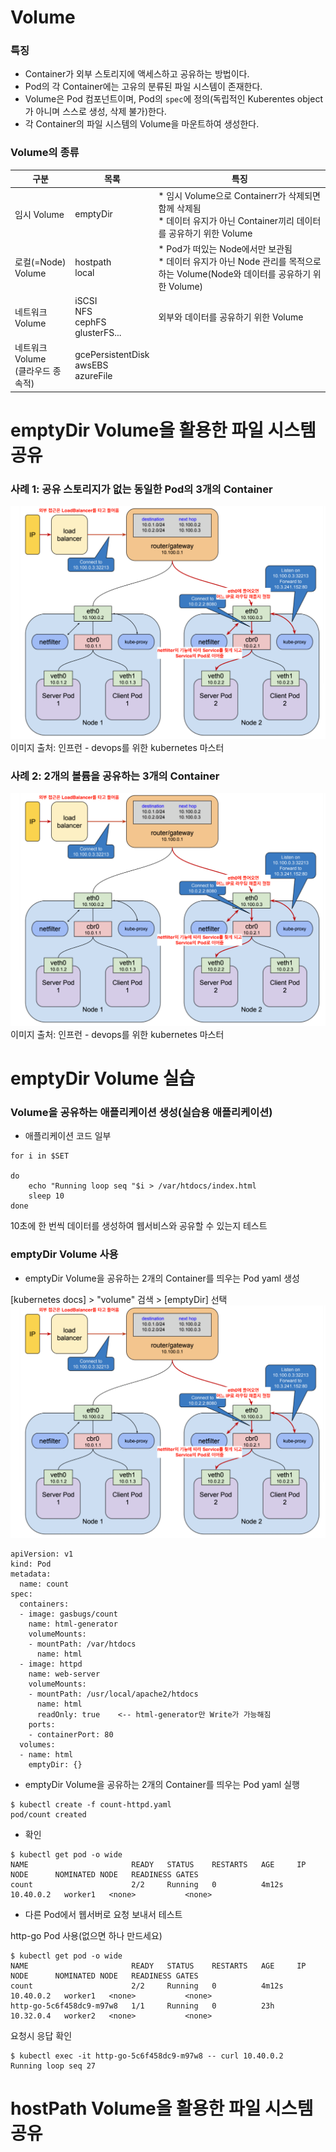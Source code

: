 # Volume

### 특징
* Container가 외부 스토리지에 액세스하고 공유하는 방법이다.
* Pod의 각 Container에는 고유의 분류된 파일 시스템이 존재한다.
* Volume은 Pod 컴포넌트이며, Pod의 `spec`에 정의(독립적인 Kuberentes object가 아니며 스스로 생성, 삭제 불가)한다.
* 각 Container의 파일 시스템의 Volume을 마운트하여 생성한다.

### Volume의 종류

| 구분 | 목록 | 특징 |
| --- | --- | --- |
| 임시 Volume | emptyDir | * 임시 Volume으로 Containerr가 삭제되면 함께 삭제됨<br/>* 데이터 유지가 아닌 Container끼리 데이터를 공유하기 위한 Volume |
| 로컬(=Node) Volume | hostpath<br/>local | * Pod가 떠있는 Node에서만 보관됨<br/>* 데이터 유지가 아닌 Node 관리를 목적으로 하는 Volume(Node와 데이터를 공유하기 위한 Volume) |
| 네트워크 Volume | iSCSI<br/>NFS<br/>cephFS<br/>glusterFS... | 외부와 데이터를 공유하기 위한 Volume |
| 네트워크 Volume<br/>(클라우드 종속적) | gcePersistentDisk<br/>awsEBS<br/>azureFile | |

# emptyDir Volume을 활용한 파일 시스템 공유

### 사례 1: 공유 스토리지가 없는 동일한 Pod의 3개의 Container

![](/k8s-core-concepts/images/12-Network-11.png)  
이미지 출처: 인프런 - devops를 위한 kubernetes 마스터

### 사례 2: 2개의 볼륨을 공유하는 3개의 Container

![](/k8s-core-concepts/images/12-Network-11.png)  
이미지 출처: 인프런 - devops를 위한 kubernetes 마스터

# emptyDir Volume 실습

### Volume을 공유하는 애플리케이션 생성(실습용 애플리케이션)

* 애플리케이션 코드 일부
```
for i in $SET

do
    echo "Running loop seq "$i > /var/htdocs/index.html
    sleep 10
done
```

10초에 한 번씩 데이터를 생성하여 웹서비스와 공유할 수 있는지 테스트

### emptyDir Volume 사용

* emptyDir Volume을 공유하는 2개의 Container를 띄우는 Pod yaml 생성

[kubernetes docs] > "volume" 검색 > [emptyDir] 선택
![](/k8s-core-concepts/images/12-Network-11.png) 

```
apiVersion: v1
kind: Pod
metadata:
  name: count
spec:
  containers:
  - image: gasbugs/count
    name: html-generator
    volumeMounts:
    - mountPath: /var/htdocs
      name: html
  - image: httpd
    name: web-server
    volumeMounts:
    - mountPath: /usr/local/apache2/htdocs
      name: html
      readOnly: true    <-- html-generator만 Write가 가능해짐
    ports:
    - containerPort: 80
  volumes:
  - name: html
    emptyDir: {}
```

* emptyDir Volume을 공유하는 2개의 Container를 띄우는 Pod yaml 실행

```
$ kubectl create -f count-httpd.yaml
pod/count created
```

* 확인

```
$ kubectl get pod -o wide
NAME                       READY   STATUS    RESTARTS   AGE     IP          NODE      NOMINATED NODE   READINESS GATES
count                      2/2     Running   0          4m12s   10.40.0.2   worker1   <none>           <none>
```

* 다른 Pod에서 웹서버로 요청 보내서 테스트

http-go Pod 사용(없으면 하나 만드세요)
```
$ kubectl get pod -o wide
NAME                       READY   STATUS    RESTARTS   AGE     IP          NODE      NOMINATED NODE   READINESS GATES
count                      2/2     Running   0          4m12s   10.40.0.2   worker1   <none>           <none>
http-go-5c6f458dc9-m97w8   1/1     Running   0          23h     10.32.0.4   worker2   <none>           <none>
```

요청시 응답 확인
```
$ kubectl exec -it http-go-5c6f458dc9-m97w8 -- curl 10.40.0.2
Running loop seq 27
```

# hostPath Volume을 활용한 파일 시스템 공유